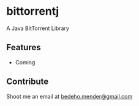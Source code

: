 bittorrentj
===========

A Java BitTorrent Library

Features
--------

- Coming

Contribute
----------
Shoot me an email at bedeho.mender@gmail.com
